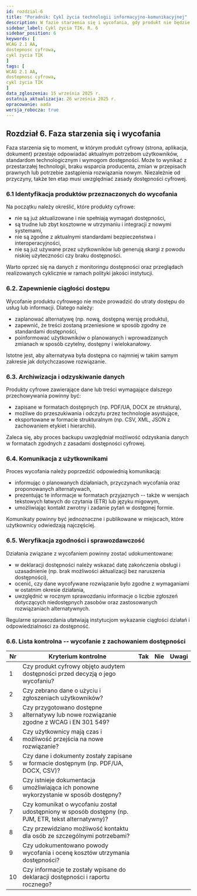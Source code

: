 ```yaml
---
id: rozdzial-6
title: "Poradnik: Cykl życia technologii informacyjno-komunikacyjnej"
description: W fazie starzenia się i wycofania, gdy produkt nie będzie już używany (traci uzasadnienie dalszego utrzymania), trzeba zadbać o to, by użytkownicy mieli dostęp do informacji o zakończeniu wsparcia i - jeśli to potrzebne - do archiwalnych treści w formie dostępnej cyfrowo.
sidebar_label: Cykl życia TIK. R. 6
sidebar_position: 6 
keywords: [
WCAG 2.1 AA, 
dostepnosc cyfrowa, 
cykl życia TIK
]
tags: [
WCAG 2.1 AA, 
dostepnosc cyfrowa, 
cykl życia TIK
]
data_zgloszenia: 15 września 2025 r.
ostatnia_aktualizacja: 26 września 2025 r.
opracowanie: aada
wersja_robocza: true
---
```


## Rozdział 6. Faza starzenia się i wycofania

Faza starzenia się to moment, w którym produkt cyfrowy (strona,
aplikacja, dokument) przestaje odpowiadać aktualnym potrzebom
użytkowników, standardom technologicznym i wymogom dostępności. Może to
wynikać z przestarzałej technologii, braku wsparcia producenta, zmian w
przepisach prawnych lub potrzebie zastąpienia rozwiązania nowym.
Niezależnie od przyczyny, także ten etap musi uwzględniać zasady
dostępności cyfrowej.

### 6.1 Identyfikacja produktów przeznaczonych do wycofania

Na początku należy określić, które produkty cyfrowe:

- nie są już aktualizowane i nie spełniają wymagań dostępności,
- są trudne lub zbyt kosztowne w utrzymaniu i integracji z nowymi
  systemami,
- nie są zgodne z aktualnymi standardami bezpieczeństwa i
  interoperacyjności,
- nie są już używane przez użytkowników lub generują skargi z powodu
  niskiej użyteczności czy braku dostępności.

Warto oprzeć się na danych z monitoringu dostępności oraz przeglądach
realizowanych cyklicznie w ramach polityki jakości instytucji.

### 6.2. Zapewnienie ciągłości dostępu

Wycofanie produktu cyfrowego nie może prowadzić do utraty dostępu do
usług lub informacji. Dlatego należy:

- zaplanować alternatywę (np. nową, dostępną wersję produktu),
- zapewnić, że treści zostaną przeniesione w sposób zgodny ze
  standardami dostępności,
- poinformować użytkowników o planowanych i wprowadzanych zmianach w
  sposób czytelny, dostępny i wielokanałowy.

Istotne jest, aby alternatywa była dostępna co najmniej w takim samym
zakresie jak dotychczasowe rozwiązanie.

### 6.3. Archiwizacja i odzyskiwanie danych

Produkty cyfrowe zawierające dane lub treści wymagające dalszego
przechowywania powinny być:

- zapisane w formatach dostępnych (np. PDF/UA, DOCX ze strukturą),
- możliwe do przeszukiwania i odczytu przez technologie asystujące,
- eksportowane w formacie strukturalnym (np. CSV, XML, JSON z
  zachowaniem etykiet i hierarchii).

Zaleca się, aby proces backupu uwzględniał możliwość odzyskania danych
w formatach zgodnych z zasadami dostępności cyfrowej.

### 6.4. Komunikacja z użytkownikami

Proces wycofania należy poprzedzić odpowiednią komunikacją:

- informując o planowanych działaniach, przyczynach wycofania oraz
  proponowanych alternatywach,
- prezentując te informacje w formatach przyjaznych -- także w wersjach
  tekstowych łatwych do czytania (ETR) lub języku migowym,
- umożliwiając kontakt zwrotny i zadanie pytań w dostępnej formie.

Komunikaty powinny być jednoznaczne i publikowane w miejscach, które
użytkownicy odwiedzają najczęściej.

###  6.5. Weryfikacja zgodności i sprawozdawczość

Działania związane z wycofaniem powinny zostać udokumentowane:

- w deklaracji dostępności należy wskazać datę zakończenia obsługi i
  uzasadnienie (np. brak możliwości aktualizacji bez naruszenia
  dostępności),
- ocenić, czy dane wycofywane rozwiązanie było zgodne z wymaganiami w
  ostatnim okresie działania,
- uwzględnić w rocznym sprawozdaniu informacje o liczbie zgłoszeń
  dotyczących niedostępnych zasobów oraz zastosowanych rozwiązaniach
  alternatywnych.

Regularne sprawozdania ułatwiają instytucjom wykazanie ciągłości
działań i odpowiedzialności za dostępność.

###  6.6. Lista kontrolna -- wycofanie z zachowaniem dostępności

|Nr   | Kryterium kontrolne                           | Tak | Nie |   Uwagi     |
| -- |  ---------------------------------------------|  ---|  ---|  -----------|
|  1 |  Czy produkt cyfrowy objęto audytem dostępności przed decyzją o jego wycofaniu?  | | | |
|  2 |  Czy zebrano dane o użyciu i zgłoszeniach użytkowników?  | | | |
|  3 |  Czy przygotowano dostępne alternatywy lub nowe rozwiązanie zgodne z WCAG i EN 301 549?  | | | |
|  4 |  Czy użytkownicy mają czas i możliwość przejścia na nowe rozwiązanie?  | | | | 
|  5 |  Czy dane i dokumenty zostały zapisane w formacie dostępnym (np. PDF/UA, DOCX, CSV)?  | | | |
|  6 |  Czy istnieje dokumentacja umożliwiająca ich ponowne wykorzystanie w sposób dostępny?  | | | |
|  7 |  Czy komunikat o wycofaniu został udostępniony w sposób dostępny (np. PJM, ETR, tekst alternatywny)?  | | | |
|  8 |  Czy przewidziano możliwość kontaktu dla osób ze szczególnymi potrzebami?   | | | |
|  9 |  Czy udokumentowano powody wycofania i ocenę kosztów utrzymania dostępności?  | | | |
| 10 |  Czy informacje te zostały wpisane do  deklaracji dostępności i raportu rocznego?  | | | |
